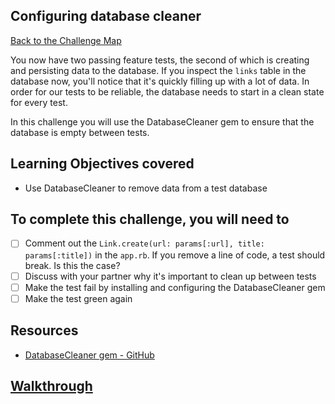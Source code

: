 ## Configuring database cleaner

[Back to the Challenge Map](00_challenge_map.md)

You now have two passing feature tests, the second of which is creating and persisting data to the database. If you inspect the `links` table in the database now, you'll notice that it's quickly filling up with a lot of data. In order for our tests to be reliable, the database needs to start in a clean state for every test.

In this challenge you will use the DatabaseCleaner gem to ensure that the database is empty between tests.

## Learning Objectives covered

* Use DatabaseCleaner to remove data from a test database

## To complete this challenge, you will need to

- [ ] Comment out the `Link.create(url: params[:url], title: params[:title])` in the `app.rb`. If you remove a line of code, a test should break. Is this the case?
- [ ] Discuss with your partner why it's important to clean up between tests
- [ ] Make the test fail by installing and configuring the DatabaseCleaner gem
- [ ] Make the test green again 

## Resources

* [DatabaseCleaner gem - GitHub](https://github.com/DatabaseCleaner/database_cleaner)

## [Walkthrough](walkthroughs/12.md)
